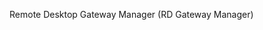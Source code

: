 <Token xmlns:xlink="http://www.w3.org/1999/xlink">Remote Desktop Gateway Manager (RD Gateway Manager)</Token>